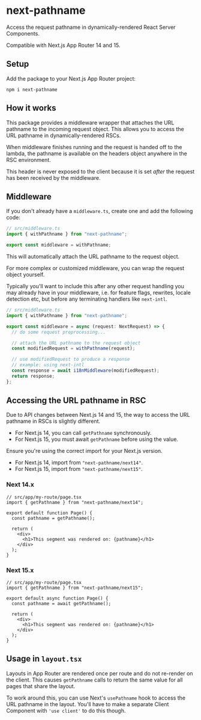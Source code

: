 # next-pathname

Access the request pathname in dynamically-rendered React Server Components.

Compatible with Next.js App Router 14 and 15.

## Setup

Add the package to your Next.js App Router project:

```
npm i next-pathname
```

## How it works

This package provides a middleware wrapper that attaches the URL pathname to the incoming request object. This allows you to access the URL pathname in dynamically-rendered RSCs.

When middleware finishes running and the request is handed off to the lambda, the pathname is available on the headers object anywhere in the RSC environment.

This header is never exposed to the client because it is set _after_ the request has been received by the middleware.

## Middleware

If you don't already have a `middleware.ts`, create one and add the following code:

```ts
// src/middleware.ts
import { withPathname } from "next-pathname";

export const middleware = withPathname;
```

This will automatically attach the URL pathname to the request object.

For more complex or customized middleware, you can wrap the request object yourself.

Typically you'll want to include this after any other request handling you may already have in your middleware, i.e. for feature flags, rewrites, locale detection etc, but before any terminating handlers like `next-intl`.

```ts
// src/middleware.ts
import { withPathname } from "next-pathname";

export const middleware = async (request: NextRequest) => {
  // do some request preprocessing...

  // attach the URL pathname to the request object
  const modifiedRequest = withPathname(request);

  // use modifiedRequest to produce a response
  // example: using next-intl
  const response = await i18nMiddleware(modifiedRequest);
  return response;
};
```

## Accessing the URL pathname in RSC

Due to API changes between Next.js 14 and 15, the way to access the URL pathname in RSCs is slightly different.

- For Next.js 14, you can call `getPathname` synchronously.
- For Next.js 15, you must await `getPathname` before using the value.

Ensure you're using the correct import for your Next.js version.

- For Next.js 14, import from `"next-pathname/next14"`.
- For Next.js 15, import from `"next-pathname/next15"`.

### Next 14.x

```tsx
// src/app/my-route/page.tsx
import { getPathname } from "next-pathname/next14";

export default function Page() {
  const pathname = getPathname();

  return (
    <div>
      <h1>This segment was rendered on: {pathname}</h1>
    </div>
  );
}
```

### Next 15.x

```tsx
// src/app/my-route/page.tsx
import { getPathname } from "next-pathname/next15";

export default async function Page() {
  const pathname = await getPathname();

  return (
    <div>
      <h1>This segment was rendered on: {pathname}</h1>
    </div>
  );
}
```

## Usage in `layout.tsx`

Layouts in App Router are rendered once per route and do not re-render on the client. This causes `getPathname` calls to return the same value for all pages that share the layout.

To work around this, you can use Next's `usePathname` hook to access the URL pathname in the layout. You'll have to make a separate Client Component with `'use client'` to do this though.
